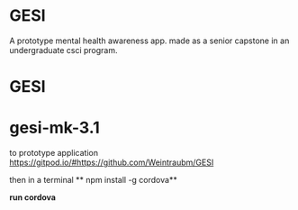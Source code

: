 # GESI
A prototype mental health awareness app.
made as a senior capstone in an undergraduate csci program.
# GESI

# gesi-mk-3.1

to prototype application
https://gitpod.io/#https://github.com/Weintraubm/GESI

then in a terminal 
** npm install -g cordova**

**run cordova**

